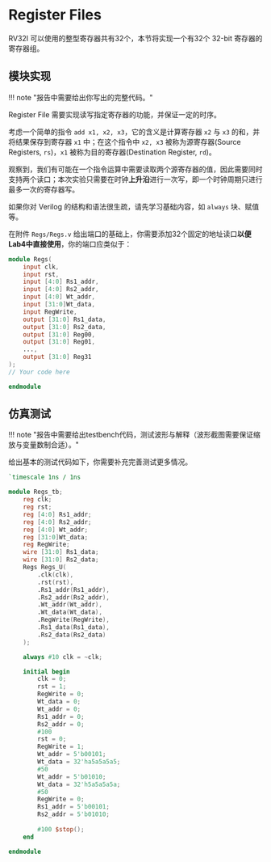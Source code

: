 # Register Files

RV32I 可以使用的整型寄存器共有32个，本节将实现一个有32个 32-bit 寄存器的寄存器组。

## 模块实现

!!! note "报告中需要给出你写出的完整代码。"

Register File 需要实现读写指定寄存器的功能，并保证一定的时序。

考虑一个简单的指令 `add x1, x2, x3`，它的含义是计算寄存器 `x2` 与 `x3` 的和，并将结果保存到寄存器 `x1` 中；在这个指令中 `x2, x3` 被称为源寄存器(Source Registers, `rs`)，`x1` 被称为目的寄存器(Destination Register, `rd`)。

观察到，我们有可能在一个指令运算中需要读取两个源寄存器的值，因此需要同时支持两个读口；本次实验只需要在时钟**上升沿**进行一次写，即一个时钟周期只进行最多一次的寄存器写。

如果你对 Verilog 的结构和语法很生疏，请先学习基础内容，如 `always` 块、赋值等。

在附件 `Regs/Regs.v` 给出端口的基础上，你需要添加32个固定的地址读口**以便Lab4中直接使用**，你的端口应类似于：

```verilog linenums="1" title="Regs.v"
module Regs(
	input clk,
	input rst,
	input [4:0] Rs1_addr, 
	input [4:0] Rs2_addr, 
	input [4:0] Wt_addr, 
	input [31:0]Wt_data, 
	input RegWrite, 
	output [31:0] Rs1_data, 
	output [31:0] Rs2_data,
	output [31:0] Reg00,
	output [31:0] Reg01,
	...,
	output [31:0] Reg31
);
// Your code here

endmodule
```

## 仿真测试

!!! note "报告中需要给出testbench代码，测试波形与解释（波形截图需要保证缩放与变量数制合适）。"

给出基本的测试代码如下，你需要补充完善测试更多情况。

```verilog linenums="1" title="Regs_tb.v"
`timescale 1ns / 1ns

module Regs_tb;
    reg clk;
    reg rst;
    reg [4:0] Rs1_addr; 
    reg [4:0] Rs2_addr; 
    reg [4:0] Wt_addr; 
    reg [31:0]Wt_data; 
    reg RegWrite; 
    wire [31:0] Rs1_data; 
    wire [31:0] Rs2_data;
    Regs Regs_U(
        .clk(clk),
        .rst(rst),
        .Rs1_addr(Rs1_addr),
        .Rs2_addr(Rs2_addr),
        .Wt_addr(Wt_addr),
        .Wt_data(Wt_data),
        .RegWrite(RegWrite),
        .Rs1_data(Rs1_data),
        .Rs2_data(Rs2_data)
    );

    always #10 clk = ~clk;

    initial begin
        clk = 0;
        rst = 1;
        RegWrite = 0;
        Wt_data = 0;
        Wt_addr = 0;
        Rs1_addr = 0;
        Rs2_addr = 0;
        #100
        rst = 0;
        RegWrite = 1;
        Wt_addr = 5'b00101;
        Wt_data = 32'ha5a5a5a5;
        #50
        Wt_addr = 5'b01010;
        Wt_data = 32'h5a5a5a5a;
        #50
        RegWrite = 0;
        Rs1_addr = 5'b00101;
        Rs2_addr = 5'b01010;
        
        #100 $stop();
    end

endmodule
```